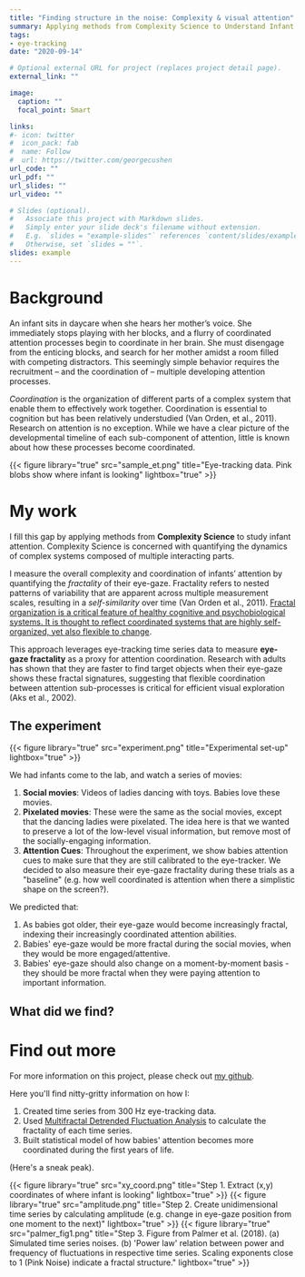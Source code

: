 ```yaml
---
title: "Finding structure in the noise: Complexity & visual attention"
summary: Applying methods from Complexity Science to Understand Infant Attention
tags:
- eye-tracking
date: "2020-09-14"

# Optional external URL for project (replaces project detail page).
external_link: ""

image:
  caption: ""
  focal_point: Smart

links:
#- icon: twitter
#  icon_pack: fab
#  name: Follow
#  url: https://twitter.com/georgecushen
url_code: ""
url_pdf: ""
url_slides: ""
url_video: ""

# Slides (optional).
#   Associate this project with Markdown slides.
#   Simply enter your slide deck's filename without extension.
#   E.g. `slides = "example-slides"` references `content/slides/example-slides.md`.
#   Otherwise, set `slides = ""`.
slides: example
---
```


# Background  
An infant sits in daycare when she hears her mother’s voice. She immediately stops playing with her blocks, and a flurry of coordinated attention processes begin to coordinate in her brain. She must disengage from the enticing blocks, and search for her mother amidst a room filled with competing distractors. This seemingly simple behavior requires the recruitment – and the coordination of – multiple developing attention processes.

<i>Coordination</i> is the organization of different parts of a complex system that enable them to effectively work together. Coordination is essential to cognition but has been relatively understudied (Van Orden, et al., 2011). Research on attention is no exception. While we have a clear picture of the developmental timeline of each sub-component of attention, little is known about how these processes become coordinated.

{{< figure library="true" src="sample_et.png" title="Eye-tracking data. Pink blobs show where infant is looking" lightbox="true" >}}

# My work
I fill this gap by applying methods from <b>Complexity Science</b> to study infant attention. Complexity Science is concerned with quantifying the dynamics of complex systems composed of multiple interacting parts.  

I measure the overall complexity and coordination of infants’ attention by quantifying the <i>fractality</i> of their eye-gaze. Fractality refers to nested patterns of variability that are apparent across multiple measurement scales, resulting in a <i>self-similarity</i> over time (Van Orden et al., 2011). <u>Fractal organization is a critical feature of healthy cognitive and psychobiological systems. It is thought to reflect coordinated systems that are highly self-organized, yet also flexible to change</u>.  

This approach leverages eye-tracking time series data to measure <b>eye-gaze fractality</b> as a proxy for attention coordination. Research with adults has shown that they are faster to find target objects when their eye-gaze shows these fractal signatures, suggesting that flexible coordination between attention sub-processes is critical for efficient visual exploration (Aks et al., 2002).  

## The experiment  
{{< figure library="true" src="experiment.png" title="Experimental set-up" lightbox="true" >}}  

We had infants come to the lab, and watch a series of movies:  
1. <b>Social movies</b>: Videos of ladies dancing with toys. Babies love these movies.  
2. <b>Pixelated movies</b>: These were the same as the social movies, except that the dancing ladies were pixelated. The idea here is that we wanted to preserve a lot of the low-level visual information, but remove most of the socially-engaging information.  
3. <b>Attention Cues</b>: Throughout the experiment, we show babies attention cues to make sure that they are still calibrated to the eye-tracker. We decided to also measure their eye-gaze fractality during these trials as a "baseline" (e.g. how well coordinated is attention when there a simplistic shape on the screen?).  
  
We predicted that:  
1. As babies got older, their eye-gaze would become increasingly fractal, indexing their increasingly coordinated attention abilities.  
2. Babies' eye-gaze would be more fractal during the social movies, when they would be more engaged/attentive.  
3. Babies' eye-gaze should also change on a moment-by-moment basis - they should be more fractal when they were paying attention to important information.  

## What did we find?

# Find out more  
For more information on this project, please check out [my github](https://github.com/rrobinn/fractal-eye-analyses).  

Here you'll find nitty-gritty information on how I:  
1. Created time series from 300 Hz eye-tracking data.  
2. Used  [Multifractal Detrended Fluctuation Analysis](https://www.ncbi.nlm.nih.gov/pmc/articles/PMC3366552/) to calculate the fractality of each time series.  
3. Built statistical model of how babies' attention becomes more coordinated during the first years of life.  

(Here's a sneak peak).  

{{< figure library="true" src="xy_coord.png" title="Step 1. Extract (x,y) coordinates of where infant is looking" lightbox="true" >}}
{{< figure library="true" src="amplitude.png" title="Step 2. Create unidimensional time series by calculating amplitude (e.g. change in eye-gaze position from one moment to the next)" lightbox="true" >}}
{{< figure library="true" src="palmer_fig1.png" title="Step 3. Figure from Palmer et al. (2018). (a) Simulated time series noises. (b) 'Power law' relation between power and frequency of fluctuations in respective time series. Scaling exponents close to 1 (Pink Noise) indicate a fractal structure." lightbox="true" >}}

